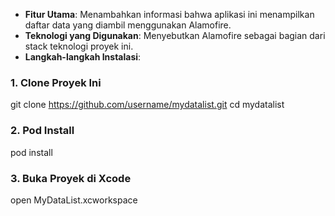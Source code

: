 - **Fitur Utama**: Menambahkan informasi bahwa aplikasi ini menampilkan daftar data yang diambil menggunakan Alamofire.
- **Teknologi yang Digunakan**: Menyebutkan Alamofire sebagai bagian dari stack teknologi proyek ini.
- **Langkah-langkah Instalasi**:

### 1. Clone Proyek Ini

git clone https://github.com/username/mydatalist.git
cd mydatalist

### 2. Pod Install

pod install

### 3. Buka Proyek di Xcode

open MyDataList.xcworkspace
